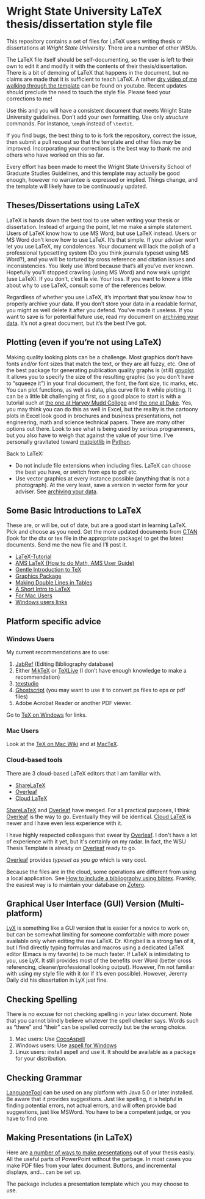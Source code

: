 # Wright State University LaTeX thesis/dissertation style file
This repository contains a set of files for LaTeX users writing thesis or dissertations at *Wright State University*. There are a number of other WSUs.

The LaTeX file itself should be self-documenting, so the user is left
to their own to edit it and modify it with the contents of their
thesis/dissertation. There is a bit of demoing of LaTeX that happens
in the document, but no claims are made that it is sufficient to teach
LaTeX. A rather [dry video of me walking through the template](https://youtu.be/6XnMzmFH_u0) can be found on youtube. Recent updates should preclude the need to touch the style
file. Please feed your corrections to me!

Use this and you will have a consistent document that meets Wright State University
guidelines. Don’t add your own formatting. Use only *structure* commands. For instance, ``\emph`` instead of ``\textit``.

If you find bugs, the best thing to to is fork the repository, correct the issue, then submit a pull request so that the template and other files may be improved. Incorporating your corrections is the best way to thank me and others who have worked on this so far.

Every effort has been made to meet the Wright State University School of Graduate Studies Guidelines,
and this template may actually be good enough, however no warrantee is
expressed or implied. Things change, and the template will likely have to be continuously updated.


## Theses/Dissertations using LaTeX


LaTeX is hands down the best tool to use when writing your thesis or
dissertation. Instead of arguing the point, let me make a simple
statement. Users of LaTeX know how to use MS Word, but use LaTeX
instead. Users or MS Word don’t know how to use LaTeX. It’s that simple.
If your adviser won’t let you use LaTeX, my condolences. Your document
will lack the polish of a professional typesetting system (Do you think
journals typeset using MS Word?), and you will be tortured by cross
reference and citation issues and inconsistencies. You likely use Word
because that’s all you’ve ever known. Hopefully you’ll stopped crawling
(using MS Word) and now walk upright (use LaTeX). If you don’t, c’est la
vie. Your loss. If you want to know a little about why to use LaTeX,
consult some of the references below.

Regardless of whether you use LaTeX, it’s important that you know how to
properly archive your data. If you don’t store your data in a readable
format, you might as well delete it after you defend. You’ve made it
useless. If you want to save is for potential future use, read my
document on [archiving your data][]. It’s not a great document, but it’s
the best I’ve got.

## Plotting (even if you’re not using LaTeX)


Making quality looking plots can be a challenge. Most graphics don’t
have fonts and/or font sizes that match the text, or they are all fuzzy,
etc. One of the best package for generating publication quality graphs
is (still) [gnuplot][]. It allows you to specify the size of the resulting graphic
(so you don’t have to “squeeze it”) in your final document, the font,
the font size, tic marks, etc. You can plot functions, as well as data,
plus curve fit to it while plotting. It can be a little bit challenging
at first, so a good place to start is with a tutorial such at
[the one at Harvey Mudd College][] and [the one at Duke][]. Yes, you may think you
can do this as well in Excel, but the reality is the cartoony plots in
Excel look good in brochures and business presentations, not
engineering, math and science technical papers. There are many other options out there. Look to see what is being used by serious programmers, but you also have to weigh that against the value of your time. I've personally gravitated toward [matplotlib][] in [Python][].


Back to LaTeX:

-   Do not include file extensions when including files. LaTeX can
    choose the best you have, or switch from eps to pdf etc.
-   Use vector graphics at every instance possible (anything that is not
    a photograph). At the very least, save a version in vector form for
    your adviser. See [archiving your data][].



## Some Basic Introductions to LaTeX


These are, or will be, out of date, but are a good start in learning
LaTeX. Pick and choose as you need. Get the more updated documents from
[CTAN][] (look for the dtx or tex file in the appropriate package) to get
the latest documents. Send me the new file and I’ll post it.

-   [LaTeX-Tutorial][]
-   [AMS LaTeX (How to do Math, AMS User Guide)][]
-   [Gentle Introduction to TeX][]
-   [Graphics Package][]
-   [Making Double Lines in Tables][]
-   [A Short Intro to LaTeX][]
-   [For Mac Users][]
-   [Windows users links][]

## Platform specific advice
### Windows Users


My current recommendations are to use:

1.  [JabRef][] (Editing Bibliography database)
2.  Either [MikTeX][] or [TeXLive][] (I don’t have enough knowledge to make
    a recommendation)
3.  [texstudio][]
4.  [Ghostscript][] (you may want to use it to convert ps files to
    eps or pdf files)
5.  Adobe Acrobat Reader or another PDF viewer.

Go to [TeX on Windows][] for links.

### Mac Users
Look at the [TeX on Mac Wiki][] and at [MacTeX][].

### Cloud-based tools

There are 3 cloud-based LaTeX editors that I am familiar with.
-   [ShareLaTeX][]
-   [Overleaf][]
-   [Cloud LaTeX][]

[ShareLaTeX][] and [Overleaf][] have merged. For all practical purposes, I think [Overleaf][] is the way to go. Eventually they will be identical. [Cloud LaTeX][] is newer and I have even less experience with it.

I have highly respected colleagues that swear by [Overleaf][]. I don't have a lot of experience with it yet, but it's certainly on my radar. In fact, the WSU Thesis Template is already on [Overleaf][] ready to go.

[Overleaf][] provides *typeset as you go* which is very cool.

Because the files are in the cloud, some operations are different from using a local application. See [How to include a bibliography using bibtex][]. Frankly, the easiest way is to maintain your database on [Zotero][].

## Graphical User Interface (GUI) Version (Multi-platform)

[LyX][] is something like a GUI version that is easier for a novice to work on, but can be somewhat limiting for someone comfortable with more power available only when editing the raw LaTeX. Dr. Klingbeil is a strong fan of it, but I find directly typing formulas and macros using a dedicated LaTeX editor (Emacs is my favorite) to be much faster. If LaTeX is intimidating to you, use LyX. It still provides most of the benefits over Word (better cross referencing, cleaner/professional looking output). However, I’m not familiar with using my style file with it (or if it’s even possible). However, Jeremy Daily did his dissertation in LyX just fine.

## Checking Spelling

There is no excuse for not checking spelling in your latex document. Note that you cannot blindly believe whatever the spell checker says. Words such as “there” and “their” can be spelled correctly but be the wrong choice.

1.  Mac users: Use [CocoAspell][]
2.  Windows users: Use [aspell for Windows][]
3.  Linux users: install aspell and use it. It should be available as a
    package for your distribution.

## Checking Grammar

[LanguageTool][] can be used on any platform with Java 5.0 or later installed. Be aware that it provides suggestions. Just like spelling, it is helpful in finding potential errors, not actual errors, and will often provide bad suggestions, just like MSWord. You have to be a competent judge, or you have to find one.

## Making Presentations (in LaTeX)

Here are [a number of ways to make presentations][] out of your thesis
easily. All the useful parts of PowerPoint without the garbage. In most
cases you make PDF files from your latex document. Buttons, and
incremental displays, and… can be set up.

The package includes a presentation template which you may choose to use.

  [TeX on Windows]: http://mactex-wiki.tug.org/wiki/index.php?title=TeX_on_Windows
  [LyX]: http://www.lyx.org
  [CocoAspell]: http://ict.usc.edu/~leuski/cocoaspell/
  [aspell for Windows]: http://aspell.net/win32/
  [LanguageTool]: https://languagetool.org/
  [a number of ways to make presentations]: http://www.miwie.org/presentations/presentations.html
  [WSU School of Graduate Studies Guidelines]: http://www.wright.edu/sogs/thesis/format.html
  [CTAN]: http://www.ctan.org/
  [AMS LaTeX (How to do Math, AMS User Guide)]: amsldoc.pdf
  [Gentle Introduction to TeX]: gentle.pdf
  [Graphics Package]: grfguide.pdf
  [Making Double Lines in Tables]: hhline.pdf
  [A Short Intro to LaTeX]: lshort.pdf
  [For Mac Users]: http://mactex-wiki.tug.org/wiki/index.php/Main_Page
  [Windows users links]: http://mactex-wiki.tug.org/wiki/index.php?title=TeX_on_Windows
  [archiving your data]: http://josephcslater.github.io/archiving-and-plotting-data.html
  [gnuplot]: http://www.gnuplot.info/
  [the one at Harvey Mudd College]: http://www.cs.hmc.edu/~vrable/gnuplot/using-gnuplot.html
  [Cloud LaTeX]: https://cloudlatex.io
  [Overleaf]: https://www.overleaf.com
  [ShareLaTeX]: https://www.sharelatex.com/
  [the one at Duke]: http://www.duke.edu/~hpgavin/gnuplot.html
  [python]: http://www.python.org
  [matplotlib]: http://matplotlib.org
  [TeX on Mac Wiki]: http://mactex-wiki.tug.org
  [MacTeX]: https://tug.org/mactex/
  [LaTeX-Tutorial]: https://www.latex-tutorial.com
  [JabRef]: http://www.jabref.org
  [MikTeX]: www.miktex.org
  [TeXLive]: https://www.tug.org/texlive/
  [texstudio]: www.texstudio.org
  [Ghostscript]: https://www.ghostscript.com/download/gsdnld.html
  [How to include a bibliography using bibtex]: https://www.overleaf.com/help/97-how-to-include-a-bibliography-using-bibtex#.WfuMP9vMw4M
  [Zotero]: www.zotero.org
